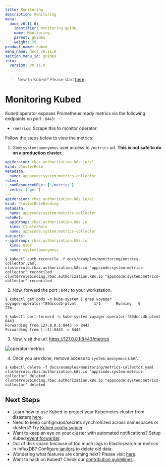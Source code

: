 ```yaml
---
title: Monitoring
description: Monitoring
menu:
  docs_v0.11.0:
    identifier: monitoring-guide
    name: Monitoring
    parent: guides
    weight: 35
product_name: kubed
menu_name: docs_v0.11.0
section_menu_id: guides
info:
  version: v0.11.0
---
```


> New to Kubed? Please start [here](/docs/v0.11.0/concepts/README).

# Monitoring Kubed

Kubed operator exposes Prometheus ready metrics via the following endpoints on port `:8443`:

- `/metrics`: Scrape this to monitor operator.

Follow the steps below to view the metrics:

1. Give `system:anonymous` user access to `/metrics` url. **This is not safe to do on a production cluster.**

```yaml
apiVersion: rbac.authorization.k8s.io/v1
kind: ClusterRole
metadata:
  name: appscode:system:metrics-collector
rules:
- nonResourceURLs: ["/metrics"]
  verbs: ["get"]
---
apiVersion: rbac.authorization.k8s.io/v1
kind: ClusterRoleBinding
metadata:
  name: appscode:system:metrics-collector
roleRef:
  apiGroup: rbac.authorization.k8s.io
  kind: ClusterRole
  name: appscode:system:metrics-collector
subjects:
- apiGroup: rbac.authorization.k8s.io
  kind: User
  name: system:anonymous
```

```console
$ kubectl auth reconcile -f docs/examples/monitoring/metrics-collector.yaml
clusterrole.rbac.authorization.k8s.io "appscode:system:metrics-collector" reconciled
clusterrolebinding.rbac.authorization.k8s.io "appscode:system:metrics-collector" reconciled
```

2. Now, forward the port `:8443` to your workstation.

```
$ kubectl get pods -n kube-system | grep voyager
voyager-operator-f89dcccdb-plvmt        1/1       Running   0          27m

$ kubectl port-forward -n kube-system voyager-operator-f89dcccdb-plvmt 8443
Forwarding from 127.0.0.1:8443 -> 8443
Forwarding from [::1]:8443 -> 8443
```

3. Now, visit the url: https://127.0.0.1:8443/metrics

![operator-metrics](/docs/v0.11.0/images/monitoring/operator-metrics.png)

4. Once you are done, remove access to `system:anonymous` user.

```console
$ kubectl delete -f docs/examples/monitoring/metrics-collector.yaml
clusterrole.rbac.authorization.k8s.io "appscode:system:metrics-collector" deleted
clusterrolebinding.rbac.authorization.k8s.io "appscode:system:metrics-collector" deleted
```

## Next Steps
 - Learn how to use Kubed to protect your Kubernetes cluster from disasters [here](/docs/v0.11.0/guides/disaster-recovery/).
 - Need to keep configmaps/secrets synchronized across namespaces or clusters? Try [Kubed config syncer](/docs/v0.11.0/guides/config-syncer/).
 - Want to keep an eye on your cluster with automated notifications? Setup Kubed [event forwarder](/docs/v0.11.0/guides/cluster-events/).
 - Out of disk space because of too much logs in Elasticsearch or metrics in InfluxDB? Configure [janitors](/docs/v0.11.0/guides/janitors) to delete old data.
 - Wondering what features are coming next? Please visit [here](/docs/v0.11.0/roadmap).
 - Want to hack on Kubed? Check our [contribution guidelines](/docs/v0.11.0/CONTRIBUTING).
